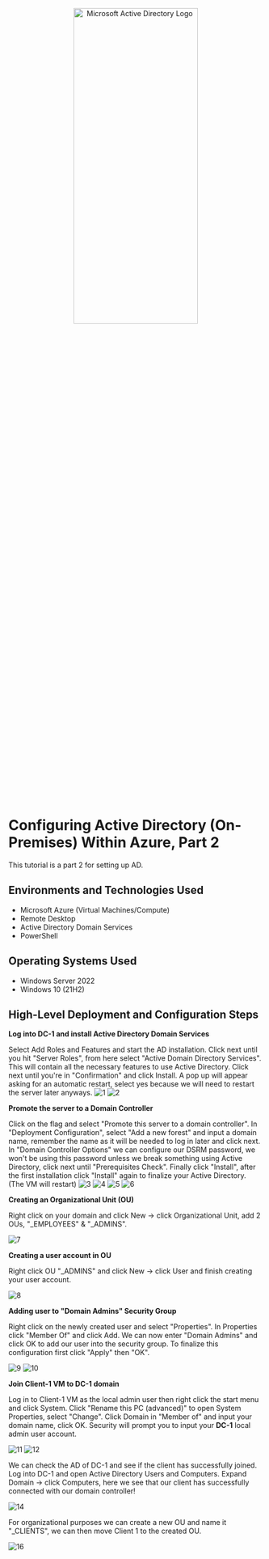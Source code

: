 <p align="center">
<img src="https://i.imgur.com/pU5A58S.png" height="40%" width="70%"alt="Microsoft Active Directory Logo"/>
</p>

<h1>Configuring Active Directory (On-Premises) Within Azure, Part 2</h1>
This tutorial is a part 2 for setting up AD.<br />


<!-- <h2>Video Demonstration</h2>

- ### [YouTube: How to Deploy on-premises Active Directory within Azure Compute](https://www.youtube.com) -->

<h2>Environments and Technologies Used</h2>

- Microsoft Azure (Virtual Machines/Compute)
- Remote Desktop
- Active Directory Domain Services
- PowerShell

<h2>Operating Systems Used </h2>

- Windows Server 2022
- Windows 10 (21H2)

<h2>High-Level Deployment and Configuration Steps</h2>

**Log into DC-1 and install Active Directory Domain Services**

Select Add Roles and Features and start the AD installation. Click next until you hit "Server Roles", from here select "Active Domain Directory Services". This will contain all the necessary features to use Active Directory. Click next until you're in "Confirmation" and click Install. A pop up will appear asking for an automatic restart, select yes because we will need to restart the server later anyways.
![1](https://github.com/user-attachments/assets/0554de78-228f-40ce-aa30-ec5e7b954048)
![2](https://github.com/user-attachments/assets/89d841dc-549b-433d-b770-90932677e233)

**Promote the server to a Domain Controller**

Click on the flag and select "Promote this server to a domain controller". In "Deployment Configuration", select "Add a new forest" and input a domain name, remember the name as it will be needed to log in later and click next. In "Domain  Controller Options" we can configure our DSRM password, we won't be using this password unless we break something using Active Directory, click next until "Prerequisites Check". Finally click "Install", after the first installation click "Install" again to finalize your Active Directory. (The VM will restart)
![3](https://github.com/user-attachments/assets/0f9348b1-26a8-4f14-a6e3-d97983e236c7)
![4](https://github.com/user-attachments/assets/f3792cc5-0829-4075-ba19-a696822d4540)
![5](https://github.com/user-attachments/assets/c2d7c1b7-efe7-4bf3-aee5-9fb4c4f383ed)
![6](https://github.com/user-attachments/assets/39e28899-2086-491c-a350-c822aead8c1c)

**Creating an Organizational Unit (OU)**

Right click on your domain and click New -> click Organizational Unit, add 2 OUs, "_EMPLOYEES" & "_ADMINS".

![7](https://github.com/user-attachments/assets/c2833a9f-c3df-420b-8202-50e94fecd9bc)

**Creating a user account in OU**

Right click OU "_ADMINS" and click New -> click User and finish creating your user account.

![8](https://github.com/user-attachments/assets/50d8dc0d-18c4-4812-aaf4-3ebfb362634c)

**Adding user to "Domain Admins" Security Group**

Right click on the newly created user and select "Properties". In Properties click "Member Of" and click Add. We can now enter "Domain Admins" and click OK to add our user into the security group. To finalize this configuration first click "Apply" then "OK".

![9](https://github.com/user-attachments/assets/ed3a46d7-7b4a-41b8-8940-c565515597a4)
![10](https://github.com/user-attachments/assets/fd72dcf1-f19e-4e00-aba8-f5e4d215d7a5)

**Join Client-1 VM to DC-1 domain**

Log in to Client-1 VM as the local admin user then right click the start menu and click System. Click "Rename this PC (advanced)" to open System Properties, select "Change". Click Domain in "Member of" and input your domain name, click OK. Security will prompt you to input your **DC-1** local admin user account.


![11](https://github.com/user-attachments/assets/81ed9556-bf70-48ae-a4ed-decf53e406f9)
![12](https://github.com/user-attachments/assets/0d1a1940-8410-4e77-988d-b71cc3f08124)

We can check the AD of DC-1 and see if the client has successfully joined. Log into DC-1 and open Active Directory Users and Computers. Expand Domain -> click Computers, here we see that our client has successfully connected with our domain controller!

![14](https://github.com/user-attachments/assets/ab155562-2e8b-45ab-a6d0-661acc3ce13e)

For organizational purposes we can create a new OU and name it "_CLIENTS", we can then move Client 1 to the created OU.

![16](https://github.com/user-attachments/assets/73038f02-186b-4f8f-a281-9cf9a3224a84)




